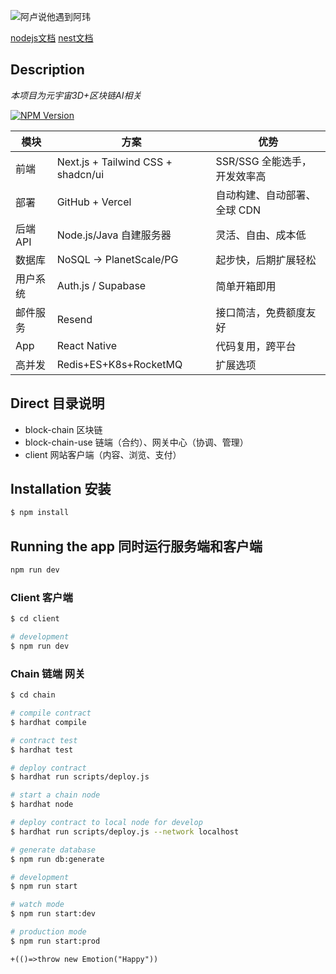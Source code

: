 ![阿卢说他遇到阿玮](https://tvax2.sinaimg.cn/crop.47.138.345.345.180/6b20647bly8fh6rmudt3cj20c80ha40r.jpg)

[nodejs文档](http://nodejs.cn/api/http.html)
[nest文档](https://docs.nestjs.com/support)

## Description

*本项目为元宇宙3D+区块链AI相关*

<a href="https://www.npmjs.com/~nestjscore" target="_blank"><img src="https://img.shields.io/npm/v/@nestjs/core.svg" alt="NPM Version" /></a>

| 模块     | 方案                                 | 优势                 |
| ------ | ---------------------------------- | ------------------ |
| 前端     | Next.js + Tailwind CSS + shadcn/ui | SSR/SSG 全能选手，开发效率高 |
| 部署     | GitHub + Vercel                    | 自动构建、自动部署、全球 CDN   |
| 后端 API | Node.js/Java 自建服务器                      | 灵活、自由、成本低          |
| 数据库    | NoSQL → PlanetScale/PG                | 起步快，后期扩展轻松         |
| 用户系统   | Auth.js / Supabase                 | 简单开箱即用             |
| 邮件服务   | Resend                             | 接口简洁，免费额度友好        |
| App    | React Native                       | 代码复用，跨平台           |
| 高并发    | Redis+ES+K8s+RocketMQ                | 扩展选项         |


## Direct 目录说明

* block-chain 区块链
* block-chain-use 链端（合约）、网关中心（协调、管理）
* client 网站客户端（内容、浏览、支付）

## Installation 安装

```bash
$ npm install
```

## Running the app 同时运行服务端和客户端

```bash
npm run dev
```

### Client 客户端

```bash
$ cd client

# development
$ npm run dev
```

### Chain 链端 网关

```bash
$ cd chain

# compile contract
$ hardhat compile

# contract test
$ hardhat test

# deploy contract
$ hardhat run scripts/deploy.js

# start a chain node
$ hardhat node

# deploy contract to local node for develop
$ hardhat run scripts/deploy.js --network localhost

# generate database
$ npm run db:generate

# development
$ npm run start

# watch mode
$ npm run start:dev

# production mode
$ npm run start:prod
```

`+(()=>throw new Emotion("Happy"))`
